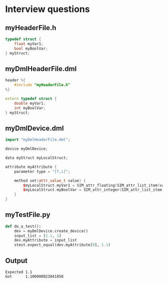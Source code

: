 # Interview questions

## myHeaderFile.h

```cpp
typedef struct {
    float myVar1;
    bool myBoolVar;
} myStruct;
```

## myDmlHeaderFile.dml

```cpp
header %{
    #include "myHeaderFile.h"
%}

extern typedef struct {
    double myVar1;
    int myBoolVar;
} myStruct;
```

## myDmlDevice.dml

```cpp
import "myDmlHeaderFile.dml";

device myDmlDevice;

data myStruct myLocalStruct;

attribute myAttribute {
    parameter type = "[f,i]";

    method set(attr_value_t value) {
        $myLocalStruct.myVar1 = SIM_attr_floating(SIM_attr_list_item(value, 0));
        $myLocalStruct.myBoolVar = SIM_attr_integer(SIM_attr_list_item(value, 1));
    }
}
```

## myTestFile.py

```py
def do_a_test():
    dev = myDmlDevice.create_device()
    input_list = [1.1, 1]
    dev.myAttribute = input_list
    stest.expect_equal(dev.myAttribute[0], 1.1)
```

## Output

```log
Expected 1.1
Got      1.100000023841858
```
